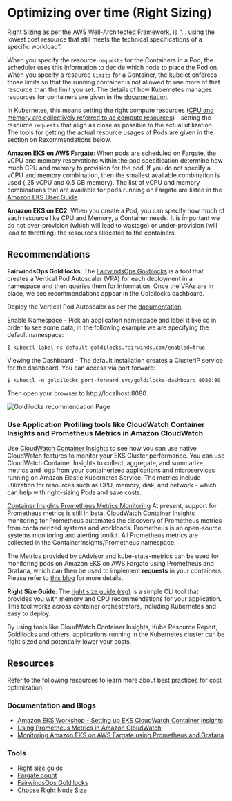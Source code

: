 # Optimizing over time (Right Sizing)

Right Sizing as per the AWS Well-Architected Framework, is “… using the lowest cost resource that still meets the technical specifications of a specific workload”.

When you specify the resource `requests` for the Containers in a Pod, the scheduler uses this information to decide which node to place the Pod on. When you specify a resource `limits` for a Container, the kubelet enforces those limits so that the running container is not allowed to use more of that resource than the limit you set. The details of how Kubernetes manages resources for containers are given in the [documentation](https://kubernetes.io/docs/concepts/configuration/manage-resources-containers/).

In Kubernetes, this means setting the right compute resources ([CPU and memory are collectively referred to as compute resources](https://kubernetes.io/docs/concepts/configuration/manage-resources-containers/)) - setting the resource `requests` that align as close as possible to the actual utilization. The tools for getting the actual resource usages of Pods are given in the section on Rexommendations below.

**Amazon EKS on AWS Fargate**: When pods are scheduled on Fargate, the vCPU and memory reservations within the pod specification determine how much CPU and memory to provision for the pod.  If you do not specify a vCPU and memory combination, then the smallest available combination is used (.25 vCPU and 0.5 GB memory). The list of vCPU and memory combinations that are available for pods running on Fargate are listed in the [Amazon EKS User Guide](https://docs.aws.amazon.com/eks/latest/userguide/fargate-pod-configuration.html). 


**Amazon EKS on EC2**: When you create a Pod, you can specify how much of each resource like CPU and Memory, a Container needs. It is important we do not over-provision (which will lead to wastage) or under-provision (will lead to throttling) the resources allocated to the containers. 

## Recommendations

**FairwindsOps Goldilocks**: The [FairwindsOps Goldilocks](https://github.com/FairwindsOps/goldilocks) is a tool that creates a Vertical Pod Autoscaler (VPA) for each deployment in a namespace and then queries them for information. Once the VPAs are in place, we see recommendations appear in the Goldilocks dashboard.



Deploy the Vertical Pod Autoscaler as per the [documentation]( https://docs.aws.amazon.com/eks/latest/userguide/vertical-pod-autoscaler.html).

Enable Namespace - Pick an application namespace and label it like so in order to see some data, in the following example we are specifying the default namespace:

```
$ kubectl label ns default goldilocks.fairwinds.com/enabled=true
```

Viewing the Dashboard - The default installation creates a ClusterIP service for the dashboard. You can access via port forward:

```
$ kubectl -n goldilocks port-forward svc/goldilocks-dashboard 8080:80
```

Then open your browser to http://localhost:8080

![Goldilocks recommendation Page](../images/Goldilocks.png)

### Use Application Profiling tools like CloudWatch Container Insights and Prometheus Metrics in Amazon CloudWatch

Use [CloudWatch Container Insights](https://docs.aws.amazon.com/AmazonCloudWatch/latest/monitoring/deploy-container-insights-EKS.html) to see how you can use native CloudWatch features to monitor your EKS Cluster performance. You can use CloudWatch Container Insights to collect, aggregate, and summarize metrics and logs from your containerized applications and microservices running on Amazon Elastic Kubernetes Service. The metrics include utilization for resources such as CPU, memory, disk, and network - which can help with right-sizing Pods and save costs. 

[Container Insights Prometheus Metrics Monitoring](https://docs.aws.amazon.com/AmazonCloudWatch/latest/monitoring/ContainerInsights-Prometheus-metrics.html) At present, support for Prometheus metrics is still in beta. CloudWatch Container Insights monitoring for Prometheus automates the discovery of Prometheus metrics from containerized systems and workloads. Prometheus is an open-source systems monitoring and alerting toolkit. All Prometheus metrics are collected in the ContainerInsights/Prometheus namespace. 

The Metrics provided by cAdvisor and kube-state-metrics can be used for monitoring pods on Amazon EKS on AWS Fargate using Prometheus and Grafana, which can then be used to implement **requests** in your containers. Please refer to [this blog](https://aws.amazon.com/blogs/containers/monitoring-amazon-eks-on-aws-fargate-using-prometheus-and-grafana/) for more details. 

**Right Size Guide**: The [right size guide (rsg)](https://mhausenblas.info/right-size-guide/) is a simple CLI tool that provides you with memory and CPU recommendations for your application. This tool works across container orchestrators, including Kubernetes and easy to deploy. 

By using tools like CloudWatch Container Insights, Kube Resource Report, Goldilocks and others, applications running in the Kubernetes cluster can be right sized and potentially lower your costs.


## Resources
Refer to the following resources to learn more about best practices for cost optimization.


### Documentation and Blogs
+	[Amazon EKS Workshop - Setting up EKS CloudWatch Container Insights ](https://www.eksworkshop.com/intermediate/250_cloudwatch_container_insights/)
+	[Using Prometheus Metrics in Amazon CloudWatch](https://aws.amazon.com/blogs/containers/using-prometheus-metrics-in-amazon-cloudwatch/)
+ [Monitoring Amazon EKS on AWS Fargate using Prometheus and Grafana](https://aws.amazon.com/blogs/containers/monitoring-amazon-eks-on-aws-fargate-using-prometheus-and-grafana/)


### Tools
+  [Right size guide](https://mhausenblas.info/right-size-guide/)
+ [Fargate count](https://github.com/mreferre/fargatecount)
+ [FairwindsOps Goldilocks](https://github.com/FairwindsOps/goldilocks)
+ [Choose Right Node Size](https://learnk8s.io/research#choosing-node-size)


